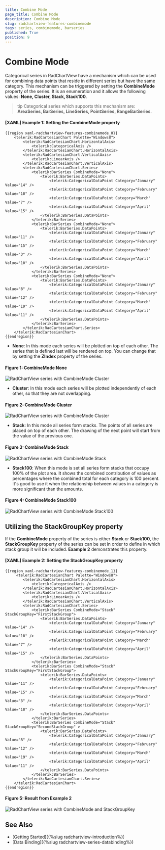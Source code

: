 ```yaml
---
title: Combine Mode
page_title: Combine Mode
description: Combine Mode
slug: radchartview-features-combinemode
tags: series, combinemode, barseries
published: True
position: 9
---
```


# Combine Mode

Categorical series in RadChartView have a mechanism which can be used for combining data points that reside in different series but have the same category. This mechanism can be triggered by setting the __CombineMode__ property of the series. It is an enumeration and it allows the following values: __None, Cluster, Stack, Stack100__.

>tip Categorical series which supports this mechanism are: __AreaSeries, BarSeries, LineSeries, PointSeries, RangeBarSeries__.

#### __[XAML] Example 1: Setting the CombineMode property__
	{{region xaml-radchartview-features-combinemode_0}}
		<telerik:RadCartesianChart Palette="Windows8">
            <telerik:RadCartesianChart.HorizontalAxis>
                <telerik:CategoricalAxis />
            </telerik:RadCartesianChart.HorizontalAxis>
            <telerik:RadCartesianChart.VerticalAxis>
                <telerik:LinearAxis />
            </telerik:RadCartesianChart.VerticalAxis>
            <telerik:RadCartesianChart.Series>
                <telerik:BarSeries CombineMode="None">
                    <telerik:BarSeries.DataPoints>
                        <telerik:CategoricalDataPoint Category="January" Value="14" />
                        <telerik:CategoricalDataPoint Category="February" Value="10" />
                        <telerik:CategoricalDataPoint Category="March" Value="7" />
                        <telerik:CategoricalDataPoint Category="April" Value="15" />
                    </telerik:BarSeries.DataPoints>
                </telerik:BarSeries>
                <telerik:BarSeries CombineMode="None">
                    <telerik:BarSeries.DataPoints>
                        <telerik:CategoricalDataPoint Category="January" Value="11" />
                        <telerik:CategoricalDataPoint Category="February" Value="15" />
                        <telerik:CategoricalDataPoint Category="March" Value="3" />
                        <telerik:CategoricalDataPoint Category="April" Value="10" />
                    </telerik:BarSeries.DataPoints>
                </telerik:BarSeries>
                <telerik:BarSeries CombineMode="None">
                    <telerik:BarSeries.DataPoints>
                        <telerik:CategoricalDataPoint Category="January" Value="8" />
                        <telerik:CategoricalDataPoint Category="February" Value="12" />
                        <telerik:CategoricalDataPoint Category="March" Value="19" />
                        <telerik:CategoricalDataPoint Category="April" Value="11" />
                    </telerik:BarSeries.DataPoints>
                </telerik:BarSeries>
            </telerik:RadCartesianChart.Series>
        </telerik:RadCartesianChart>
	{{endregion}}

<!-- -->

 * __None__: In this mode each series will be plotted on top of each other. The series that is defined last will be rendered on top. You can change that by setting the **ZIndex** property of the series.

 #### __Figure 1: CombineMode None__
 ![RadChartView series with CombineMode Cluster](images/radchartview-features-combinemode-none.PNG)

 * __Cluster__: In this mode each series will be plotted independently of each other, so that they are not overlapping.

 #### __Figure 2: CombineMode Cluster__
 ![RadChartView series with CombineMode Cluster](images/radchartview-features-combinemode-cluster.PNG)
	
 * __Stack__: In this mode all series form stacks. The points of all series are placed on top of each other. The drawing of the next point will start from the value of the previous one. 

 #### __Figure 3: CombineMode Stack__
 ![RadChartView series with CombineMode Stack](images/radchartview-features-combinemode-stack.png)
	
 * __Stack100__: When this mode is set all series form stacks that occupy 100% of the plot area. It shows the combined contribution of values as percentages where the combined total for each category is 100 percent. It's good to use it when the relationship between values in a category is more significant than the amounts.

 #### __Figure 4: CombineMode Stack100__
 ![RadChartView series with CombineMode Stack100](images/radchartview-features-combinemode-stack100.png)

## Utilizing the StackGroupKey property

If the **CombineMode** property of the series is either **Stack** or **Stack100**, the **StackGroupKey** property of the series can be set in order to define in which stack group it will be included. **Example 2** demonstrates this property.

#### __[XAML] Example 2: Setting the StackGroupKey property__
	{{region xaml-radchartview-features-combinemode_1}}
		 <telerik:RadCartesianChart Palette="Windows8">
            <telerik:RadCartesianChart.HorizontalAxis>
                <telerik:CategoricalAxis />
            </telerik:RadCartesianChart.HorizontalAxis>
            <telerik:RadCartesianChart.VerticalAxis>
                <telerik:LinearAxis />
            </telerik:RadCartesianChart.VerticalAxis>
            <telerik:RadCartesianChart.Series>
                <telerik:BarSeries CombineMode="Stack"  StackGroupKey="FirstStackGroup">
                    <telerik:BarSeries.DataPoints>
                        <telerik:CategoricalDataPoint Category="January" Value="14" />
                        <telerik:CategoricalDataPoint Category="February" Value="10" />
                        <telerik:CategoricalDataPoint Category="March" Value="7" />
                        <telerik:CategoricalDataPoint Category="April" Value="15" />
                    </telerik:BarSeries.DataPoints>
                </telerik:BarSeries>
                <telerik:BarSeries CombineMode="Stack" StackGroupKey="FirstStackGroup">
                    <telerik:BarSeries.DataPoints>
                        <telerik:CategoricalDataPoint Category="January" Value="11" />
                        <telerik:CategoricalDataPoint Category="February" Value="15" />
                        <telerik:CategoricalDataPoint Category="March" Value="3" />
                        <telerik:CategoricalDataPoint Category="April" Value="10" />
                    </telerik:BarSeries.DataPoints>
                </telerik:BarSeries>
                <telerik:BarSeries CombineMode="Stack" StackGroupKey="SecondStackGroup" >
                    <telerik:BarSeries.DataPoints>
                        <telerik:CategoricalDataPoint Category="January" Value="8" />
                        <telerik:CategoricalDataPoint Category="February" Value="12" />
                        <telerik:CategoricalDataPoint Category="March" Value="19" />
                        <telerik:CategoricalDataPoint Category="April" Value="11" />
                    </telerik:BarSeries.DataPoints>
                </telerik:BarSeries>
            </telerik:RadCartesianChart.Series>
        </telerik:RadCartesianChart>
	{{endregion}}

#### __Figure 5: Result from Example 2__
![RadChartView series with CombineMode and StackGroupKey](images/radchartview-combinemode-stackgroupkey.png)

## See Also

 * [Getting Started]({%slug radchartview-introduction%})
 * [Data Binding]({%slug radchartview-series-databinding%}) 
